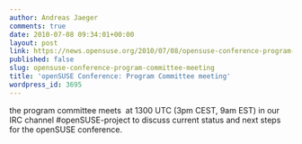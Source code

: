 ```yaml
---
author: Andreas Jaeger
comments: true
date: 2010-07-08 09:34:01+00:00
layout: post
link: https://news.opensuse.org/2010/07/08/opensuse-conference-program-committee-meeting/
published: false
slug: opensuse-conference-program-committee-meeting
title: 'openSUSE Conference: Program Committee meeting'
wordpress_id: 3695
---
```


the program committee meets  at 1300 UTC (3pm CEST, 9am EST) in our IRC channel #openSUSE-project to discuss current status and next steps for the openSUSE conference.
